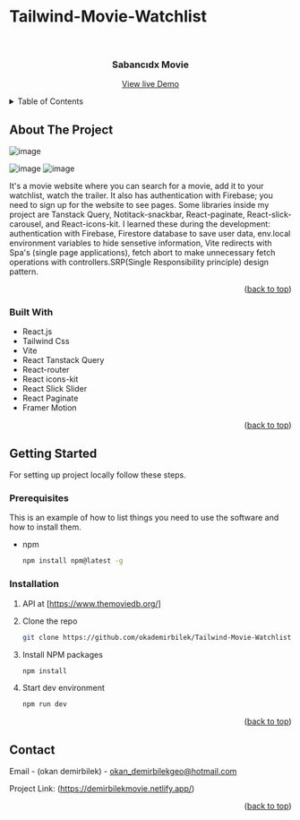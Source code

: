 # Tailwind-Movie-Watchlist

<!-- Improved compatibility of back to top link: See: https://github.com/othneildrew/Best-README-Template/pull/73 -->
<a name="readme-top"></a>

<!-- PROJECT LOGO -->
<br />
<div align="center">
  <h3 align="center">Sabancıdx Movie</h3>

  <p align="center">
    <a href="https://demirbilekmovie.netlify.app/">View live Demo</a>
  </p>
</div>



<!-- TABLE OF CONTENTS -->
<details>
  <summary>Table of Contents</summary>
  <ol>
    <li>
      <a href="#about-the-project">About The Project</a>
      <ul>
        <li><a href="#built-with">Built With</a></li>
      </ul>
    </li>
    <li>
      <a href="#getting-started">Getting Started</a>
      <ul>
        <li><a href="#prerequisites">Prerequisites</a></li>
        <li><a href="#installation">Installation</a></li>
      </ul>
    </li>
    <li><a href="#contact">Contact</a></li>
  </ol>
</details>



<!-- ABOUT THE PROJECT -->
## About The Project

![image](https://github.com/okademirbilek/Sabancidx-Movie/assets/48480726/5441804d-cf53-41f7-addb-9accddc2cb4c)

![image](https://github.com/okademirbilek/Tailwind-Movie-Watchlist/assets/48480726/1c5ad9cf-4813-4009-8ef6-f6c7f274bd00)                  ![image](https://github.com/okademirbilek/Tailwind-Movie-Watchlist/assets/48480726/82d8288d-003e-4f86-93b1-6ed95bf96ff8)




It's a movie website where you can search for a movie, add it to your watchlist, watch the trailer. It also has authentication with Firebase; you need to sign up for the website to see pages. Some libraries inside my project are Tanstack Query, Notitack-snackbar, React-paginate, React-slick-carousel, and React-icons-kit. I learned these during the development: authentication with Firebase, Firestore database to save user data, env.local environment variables to hide sensetive information, Vite redirects with Spa's (single page applications), fetch abort to make unnecessary fetch operations with controllers.SRP(Single Responsibility principle) design pattern.

<p align="right">(<a href="#readme-top">back to top</a>)</p>



### Built With
* React.js
* Tailwind Css
* Vite
* React Tanstack Query
* React-router
* React icons-kit
* React Slick Slider
* React Paginate
* Framer Motion
  
<p align="right">(<a href="#readme-top">back to top</a>)</p>



<!-- GETTING STARTED -->
## Getting Started

For setting up project locally follow these steps.
 

### Prerequisites

This is an example of how to list things you need to use the software and how to install them.
* npm
  ```sh
  npm install npm@latest -g
  ```

### Installation
1. API at [https://www.themoviedb.org/]
2. Clone the repo
   ```sh
   git clone https://github.com/okademirbilek/Tailwind-Movie-Watchlist.git 
   ```
3. Install NPM packages
   ```sh
   npm install
   ```

4. Start dev environment
   ```sh
   npm run dev
   ```

<p align="right">(<a href="#readme-top">back to top</a>)</p>


<!-- CONTACT -->
## Contact

Email - (okan demirbilek) - okan_demirbilekgeo@hotmail.com

Project Link: (https://demirbilekmovie.netlify.app/)

<p align="right">(<a href="#readme-top">back to top</a>)</p>



